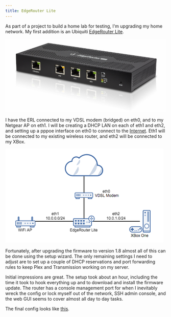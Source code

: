```yaml
---
title: EdgeRouter Lite 
---
```


As part of a project to build a home lab for testing, I'm upgrading my home network. My first addition is an Ubiquiti [EdgeRouter Lite](https://www.ubnt.com/edgemax/edgerouter-lite/).

![EdgeRouter Lite ERLite-3](/assets/images/posts/edgerouter-lite-angle.jpg)

I have the ERL connected to my VDSL modem (bridged) on eth0, and to my Netgear AP on eth1. I will be creating a DHCP LAN on each of eth1 and eth2, and setting up a pppoe interface on eth0 to connect to the [Internet](https://www.spark.co.nz/help/internet-email/getstarted/broadband-settings-for-third-party-modems/). Eth1 will be connected to my existing wireless router, and eth2 will be connected to my XBox.

![Diagram](/assets/images/posts/home-network-v1.png)

Fortunately, after upgrading the firmware to version 1.8 almost all of this can be done using the setup wizard. The only remaining settings I need to adjust are to set up a couple of DHCP reservations and port forwarding rules to keep Plex and Transmission working on my server.

Initial impressions are great. The setup took about an hour, including the time it took to hook everything up and to download and install the firmware update. The router has a console management port for when I inevitably wreck the config or lock myself out of the network, SSH admin console, and the web GUI seems to cover almost all day to day tasks.

The final config looks like [this](https://gist.github.com/tom-henderson/9174ab42588e778b2074).